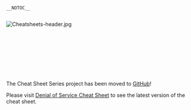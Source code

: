 `__NOTOC__`

<div style="width:100%;height:160px;border:0,margin:0;overflow: hidden;">

![Cheatsheets-header.jpg](Cheatsheets-header.jpg
"Cheatsheets-header.jpg")

</div>

The Cheat Sheet Series project has been moved to
[GitHub](https://github.com/OWASP/CheatSheetSeries)\!

Please visit [Denial of Service Cheat
Sheet](https://github.com/OWASP/CheatSheetSeries/blob/master/cheatsheets/Denial_of_Service_Cheat_Sheet.md)
to see the latest version of the cheat sheet.